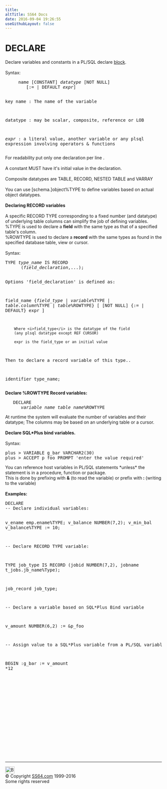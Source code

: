 ```yaml
---
title:
altTitle: SS64 Docs
date: 2016-09-04 19:26:55
useGithubLayout: false
---
```

<!-- #BeginLibraryItem "/Library/head_orapl.lbi" --><!-- #EndLibraryItem --><h1>DECLARE </h1> 
<p>Declare variables and constants in a PL/SQL declare <a href="structure.html">block</a>.<br>
  <br>
  Syntax: </p>
<pre>     name [CONSTANT] <i>datatype</i> [NOT NULL]
        [:= | DEFAULT <i>expr</i>]

key
   name      : The name of the variable

   datatype  : may be scalar, composite, reference or LOB

   <i>expr</i>      : a literal value, another variable 
               or any plsql expression involving operators &amp; functions</pre>
<p> For readability put only one declaration per line .<br>
  <br>
  A constant MUST have it's initial value in the declaration. <br>
  <br>
  Composite datatypes are TABLE, RECORD, NESTED TABLE and VARRAY <br>
  <br>
  You can use [schema.]object%TYPE to define variables based on actual object 
  datatypes.<br>
  <br>
  <b>Declaring RECORD variables</b><br>
  <br>
  A specific RECORD TYPE corresponding to a fixed number (and datatype) of underlying 
  table columns can simplify the job of defining variables.<br>
%TYPE is used to declare a <b>field</b> with the same type as that of a specified table's column.<br>
%ROWTYPE is used to declare a <b>record</b> with the same types as found in the specified database table, view or cursor.<br>
  <br>
Syntax: </p>
<pre>TYPE <i>type_name</i> IS RECORD
      (<i>field_declaration</i>,...);

Options
 'field_declaration' is defined as:

   field_name {<i>field_type</i> |
               <i>variable</i>%TYPE |
               <i>table.column</i>%TYPE |
               <i>table</i>%ROWTYPE}
               [ [NOT NULL] {:= | DEFAULT} expr ]

        Where <i>field_type</i> is the datatype of the field
        (any plsql datatype except REF CURSOR)

        expr is the field_type or an initial value

Then to declare a record variable of this type..

   identifier type_name;</pre>
<p><span class="body"><b> Declare %ROWTYPE Record variables:</b></span><br>
</p>
<pre>   DECLARE
      <i>variable_name table_name</i>%ROWTYPE</pre>
<p>At runtime the system will evaluate the number of variables and 
  their datatype; The columns may be based on an underlying table or a cursor.<b><br>
  <br>
  Declare SQL*Plus bind variables.</b><br>
  <br>
  Syntax: </p>
<pre>plus &gt; VARIABLE g_bar VARCHAR2(30)
plus &gt; ACCEPT p_foo PROMPT 'enter the value required'</pre>
<p> </p>
<p><span class="body">You can reference host variables in PL/SQL statements *unless* 
  the statement is in a procedure, function or package. <br>
  This is done by prefixing with <b>&amp;</b> (to read the variable) or prefix with<b> 
  : </b>(writing to the variable)<b><br>
  <br>
  Examples:</b></span></p>
<pre>DECLARE
-- Declare individual variables:

   v_ename emp.ename%TYPE;
   v_balance NUMBER(7,2);
   v_min_bal v_balance%TYPE := 10;

-- Declare RECORD TYPE variable:

   TYPE job_type IS RECORD
      (jobid    NUMBER(7,2),
       jobname  t_jobs.jb_name%Type);
   
   job_record job_type;

-- Declare a variable based on SQL*Plus Bind variable

   v_amount NUMBER(6,2) := &amp;p_foo

-- Assign value to a SQL*Plus variable from a PL/SQL variable

BEGIN
   :g_bar := v_amount *12</pre><!-- #BeginLibraryItem "/Library/foot_ora.lbi" --><p>
<!-- oracle-footer -->
<ins class="adsbygoogle" style="display:inline-block;width:300px;height:250px" data-ad-client="ca-pub-6140977852749469" data-ad-slot="4275490898"></ins>
<script>
(adsbygoogle = window.adsbygoogle || []).push({});
</script></p>
<hr>
<div id="bl" class="footer"><a href="declare.html#"><img src="../images/top.png" width="30" height="22" alt="Back to the Top"></a></div>
<div id="br" class="footer, tagline">© Copyright <a href="../index.html">SS64.com</a> 1999-2016<br>
Some rights reserved</div><!-- #EndLibraryItem -->

